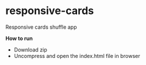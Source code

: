 # responsive-cards
Responsive cards shuffle app

**How to run**

- Download zip
- Uncompress and open the index.html file in browser
